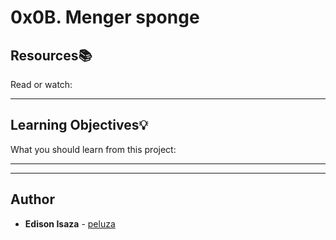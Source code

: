 # 0x0B. Menger sponge

## Resources:books:
Read or watch:

---
## Learning Objectives:bulb:
What you should learn from this project:

---
---

## Author
* **Edison Isaza** - [peluza](https://github.com/peluza)